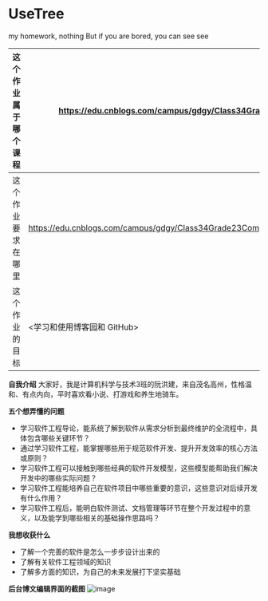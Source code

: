 # UseTree
my homework, nothing
But if you are bored, you can see see

| 这个作业属于哪个课程 | https://edu.cnblogs.com/campus/gdgy/Class34Grade23ComputerScience                |
| ---------- | -------------------------------------------------------------------------------- |
| 这个作业要求在哪里  | https://edu.cnblogs.com/campus/gdgy/Class34Grade23ComputerScience/homework/13478 |
| 这个作业的目标    | <学习和使用博客园和 GitHub> |

**自我介绍**
大家好，我是计算机科学与技术3班的阮洪建，来自茂名高州，性格温和、有点内向，平时喜欢看小说、打游戏和养生地骑车。

**五个想弄懂的问题**
- 学习软件工程导论，能系统了解到软件从需求分析到最终维护的全流程中，具体包含哪些关键环节？
- 通过学习软件工程，能掌握哪些用于规范软件开发、提升开发效率的核心方法或原则？
- 学习软件工程可以接触到哪些经典的软件开发模型，这些模型能帮助我们解决开发中的哪些实际问题？
- 学习软件工程能培养自己在软件项目中哪些重要的意识，这些意识对后续开发有什么作用？
- 学习软件工程后，能明白软件测试、文档管理等环节在整个开发过程中的意义，以及能学到哪些相关的基础操作思路吗？

**我想收获什么**
- 了解一个完善的软件是怎么一步步设计出来的
- 了解有关软件工程领域的知识
- 了解多方面的知识，为自己的未来发展打下坚实基础

**后台博文编辑界面的截图**
![image](https://img2024.cnblogs.com/blog/3701070/202509/3701070-20250912201243268-483265028.png)
